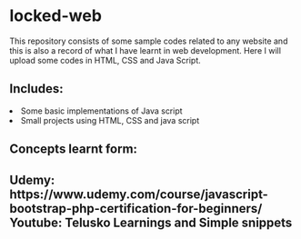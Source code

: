 # locked-web
This repository consists of some sample codes related to any website and this is also a record of what I have learnt in web development. Here I will upload some codes in HTML, CSS and Java Script.
<h2>Includes:</h2>
<li>Some basic implementations of Java script</li>
<li>Small projects using HTML, CSS and java script</li>

<h2>Concepts learnt form:<h2>
  <p>Udemy: https://www.udemy.com/course/javascript-bootstrap-php-certification-for-beginners/
    <br>
    Youtube: Telusko Learnings and Simple snippets
  </p>
